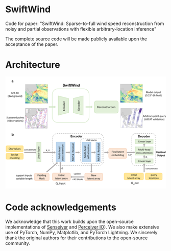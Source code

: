 # SwiftWind
Code for paper: "SwiftWind: Sparse-to-full wind speed reconstruction from noisy and partial observations with flexible arbitrary-location inference"

The complete source code will be made publicly available upon the acceptance of the paper.
# Architecture
<p align="center">
  <img src="https://raw.githubusercontent.com/huruishengtech/SwiftWind/main/model_architecture.png" width="700" alt="SwiftWind Architecture Diagram">
</p>

# Code acknowledgements
We acknowledge that this work builds upon the open-source implementations of
[Senseiver](https://github.com/OrchardLANL/Senseiver) and [Perceiver IO](https://github.com/krasserm/perceiver-io)).
We also make extensive use of PyTorch, NumPy, Matplotlib, and PyTorch Lightning.
We sincerely thank the original authors for their contributions to the open-source community.
